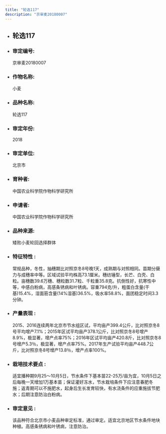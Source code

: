```yaml
---
title: "轮选117"
description: "京审麦20180007"
---
```

* ## 轮选117
* ###  审定编号:  
   京审麦20180007

*  ### 作物名称:  
   小麦

*   ###  品种名称: 
    轮选117

*   ### 审定年份: 
    2018

*   ### 审定单位:  
    北京市

*   ### 育种者:  
    中国农业科学院作物科学研究所

*   ### 申请者:  
    中国农业科学院作物科学研究所

*   ### 品种来源:  
    矮败小麦轮回选择群体

*   ### 特征特性 : 
    常规品种，冬性，抽穗期比对照京冬8号晚1天，成熟期与对照相同。苗期分蘖力与成穗率中等。区域试验平均株高73.1厘米。穗纺锤型，长芒、白壳、白粒。亩穗数39.6万穗、穗粒数31.7粒、千粒重35.8克。抗倒性好，抗寒性中等，中感白粉病，高感条锈病和叶锈病。容重794克/升，粗蛋白含量(干基)15.4%，湿面筋含量(14%湿基)36.5%，吸水率58.8%，面团稳定时间3.3分钟。

*   ### 产量表现 : 
    2015、2016连续两年北京市节水组区试，平均亩产399.4公斤，比对照京冬8号平均增产7.1%；2015年区试平均亩产378.1公斤，比对照京冬8号增产8.9%，极显著，增产点率75%；2016年区试平均亩产420.8斤，比对照京冬8号增产5.3％，极显著，增产点率75%。2017年生产试验平均亩产448.7公斤，比对照京冬8号增产13.8％，增产点率100%。

*   ### 栽培技术要点 : 
    适宜播种期9月25～10月5日，节水条件下基本苗22-25万/亩为宜，10月5日之后每晚一天增加1万基本苗；保证灌好冻水，节水栽培条件下应注意春肥冬施；返青期可以不施肥水，起身后生长发育较快，有水浇条件的应重施拔节肥水；后期注意防治白粉病。

*   ### 审定意见 : 
    该品种符合北京市小麦品种审定标准，通过审定。适宜北京地区节水条件地块种植。高感条锈病和叶锈病，注意防治。
